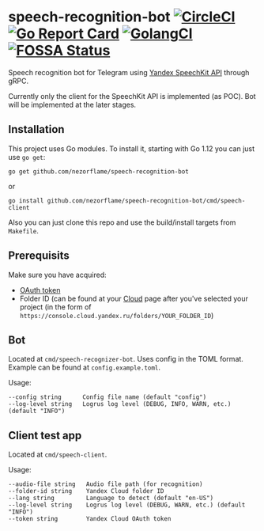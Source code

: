 # speech-recognition-bot [![CircleCI](https://circleci.com/gh/nezorflame/speech-recognition-bot/tree/master.svg?style=svg)](https://circleci.com/gh/nezorflame/speech-recognition-bot/tree/master) [![Go Report Card](https://goreportcard.com/badge/github.com/nezorflame/speech-recognition-bot)](https://goreportcard.com/report/github.com/nezorflame/speech-recognition-bot) [![GolangCI](https://golangci.com/badges/github.com/nezorflame/speech-recognition-bot.svg)](https://golangci.com/r/github.com/nezorflame/speech-recognition-bot) [![FOSSA Status](https://app.fossa.com/api/projects/git%2Bgithub.com%2Fnezorflame%2Fspeech-recognition-bot.svg?type=shield)](https://app.fossa.com/projects/git%2Bgithub.com%2Fnezorflame%2Fspeech-recognition-bot?ref=badge_shield)

Speech recognition bot for Telegram using [Yandex SpeechKit API](https://github.com/yandex-cloud/docs/blob/master/en/speechkit/stt/index.md) through gRPC.

Currently only the client for the SpeechKit API is implemented (as POC). Bot will be implemented at the later stages.

## Installation

This project uses Go modules.
To install it, starting with Go 1.12 you can just use `go get`:

`go get github.com/nezorflame/speech-recognition-bot`

or

`go install github.com/nezorflame/speech-recognition-bot/cmd/speech-client`

Also you can just clone this repo and use the build/install targets from `Makefile`.

## Prerequisits

Make sure you have acquired:

- [OAuth token](https://oauth.yandex.ru/authorize?response_type=token&client_id=1a6990aa636648e9b2ef855fa7bec2fb)
- Folder ID (can be found at your [Cloud](https://console.cloud.yandex.ru/folders/) page after you've selected your project (in the form of `https://console.cloud.yandex.ru/folders/YOUR_FOLDER_ID`)

## Bot

Located at `cmd/speech-recognizer-bot`.
Uses config in the TOML format. Example can be found at `config.example.toml`.

Usage:

```text
--config string      Config file name (default "config")
--log-level string   Logrus log level (DEBUG, INFO, WARN, etc.) (default "INFO")
```

## Client test app

Located at `cmd/speech-client`.

Usage:

```text
--audio-file string   Audio file path (for recognition)
--folder-id string    Yandex Cloud folder ID
--lang string         Language to detect (default "en-US")
--log-level string    Logrus log level (DEBUG, WARN, etc.) (default "INFO")
--token string        Yandex Cloud OAuth token
```
